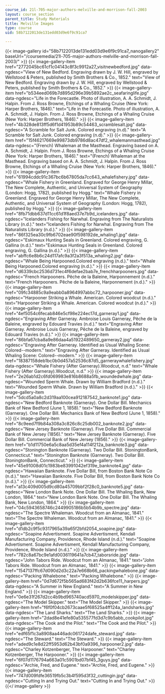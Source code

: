 ```yaml
---
course_id: 21l-705-major-authors-melville-and-morrison-fall-2003
layout: course_section
parent_title: Study Materials
title: Melville Images
type: course
uid: 58b7122013de131edd03d9e6f9c91ca7

---
```


{{< image-gallery id="58b7122013de131edd03d9e6f9c91ca7_nanogallery2" baseUrl="/coursemedia/21l-705-major-authors-melville-and-morrison-fall-2003/" >}}
{{< image-gallery-item href="2772045bc61cf1c04143c8f3c9912a27_visitnewbedford.jpg" data-ngdesc="View of New Bedford. Engraving drawn by J. W. Hill, engraved by Wellstood & Peters, published by Smith Brothers & Co., 1852." text="View of New Bedford. Engraving drawn by J. W. Hill, engraved by Wellstood & Peters, published by Smith Brothers & Co., 1852." >}}
{{< image-gallery-item href="b534eed069b7d895d296e39b5892ae2c_seafaringlife.jpg" data-ngdesc="Life in the Forecastle. Photo of illustration, A. A. Schmidt, J. Halpin. From J. Ross Browne, Etchings of a Whaling Cruise (New York: Harper Brothers, 1846)." text="Life in the Forecastle. Photo of illustration, A. A. Schmidt, J. Halpin. From J. Ross Browne, Etchings of a Whaling Cruise (New York: Harper Brothers, 1846)." >}}
{{< image-gallery-item href="4b328de813ff5d6f1d41953b89c54463_scramblesalt.jpg" data-ngdesc="A Scramble for Salt Junk. Colored engraving (n.d)." text="A Scramble for Salt Junk. Colored engraving (n.d)." >}}
{{< image-gallery-item href="15f46217669e99873db9786d8ac47df2_whalemanmasthead.jpg" data-ngdesc="(French) Whaleman at the Masthead. Engraving based on A. A. Schmidt, J. Halpin. From J. Ross Browne, Etchings of a Whaling Cruise (New York: Harper Brothers, 1846)." text="(French) Whaleman at the Masthead. Engraving based on A. A. Schmidt, J. Halpin. From J. Ross Browne, Etchings of a Whaling Cruise (New York: Harper Brothers, 1846)." >}}
{{< image-gallery-item href="61994cddc91c367bc6b67805da7cc643_whalefishery.jpg" data-ngdesc="Whale Fishery in Greenland. Engraved for George Henry Millar, The New Complete, Authentic, and Universal System of Geography (London: Hogg, 1782), published by Hogg." text="Whale Fishery in Greenland. Engraved for George Henry Millar, The New Complete, Authentic, and Universal System of Geography (London: Hogg, 1782), published by Hogg." >}}
{{< image-gallery-item href="8fb71dbb637d11cc61d1f8aed37e7b9d_icelanders.jpg" data-ngdesc="Icelanders Fishing for Narwhal. Engraving from The Naturalists Library (n.d.)." text="Icelanders Fishing for Narwhal. Engraving from The Naturalists Library (n.d.)." >}}
{{< image-gallery-item href="86f325ea30c9fb6702eae90f598192de_whaling1.jpg" data-ngdesc="Eskimaux Hunting Seals in Greenland. Colored engraving, G. Gallina (n.d.)." text="Eskimaux Hunting Seals in Greenland. Colored engraving, G. Gallina (n.d.)." >}}
{{< image-gallery-item href="abffc6e8b6c24d117afc9a3f2a3f513a_whaling2.jpg" data-ngdesc="Whale Being Harpooned.Colored engraving (n.d.)." text="Whale Being Harpooned.Colored engraving (n.d.)." >}}
{{< image-gallery-item href="d6339cbc2536d731ec4f6defae2bab7e_frenchharpooners.jpg" data-ngdesc="French Harpooners. Pêche de la Baleine, Harponnement (n.d.)." text="French Harpooners. Pêche de la Baleine, Harponnement (n.d.)." >}}
{{< image-gallery-item href="09fc34885c9a9eabb0a8964997abbc72_harpooner.jpg" data-ngdesc="Harpooner Striking a Whale. American. Colored woodcut (n.d.)." text="Harpooner Striking a Whale. American. Colored woodcut (n.d.)." >}}
{{< image-gallery-item href="4ef5054c6fecab846e5cf98e224ec17d_garneray1.jpg" data-ngdesc="Engraving After Garneray. Ambroise Louis Garneray, Pêche de la Baleine, engraved by Edouard Travies (n.d.)." text="Engraving After Garneray. Ambroise Louis Garneray, Pêche de la Baleine, engraved by Edouard Travies (n.d.)." >}}
{{< image-gallery-item href="86bfa67cba8a9e86daa4a51922489650_garneray2.jpg" data-ngdesc="Engraving After Garneray. Identified as Usual Whaling Scene: Colored--modern." text="Engraving After Garneray. Identified as Usual Whaling Scene: Colored--modern." >}}
{{< image-gallery-item href="18387158deb1bc0b0d457a52536c87d5_garneraywhalefishery.jpg" data-ngdesc="Whale Fishery (After Garneray).Woodcut, n.d." text="Whale Fishery (After Garneray).Woodcut, n.d." >}}
{{< image-gallery-item href="2e26ab1d2c6fd069983e816b8688a5fb_woundedwhale.jpg" data-ngdesc="Wounded Sperm Whale. Drawn by William Bradford (n.d.)." text="Wounded Sperm Whale. Drawn by William Bradford (n.d.)." >}}
{{< image-gallery-item href="5dcd5a0a8c2d319aa100cea912187542_banknote1.jpg" data-ngdesc="New Bedford Banknote (Garneray). One Dollar Bill. Mechanics Bank of New Bedford (June 1, 1858)." text="New Bedford Banknote (Garneray). One Dollar Bill. Mechanics Bank of New Bedford (June 1, 1858)." >}}
{{< image-gallery-item href="8c9eed7f9b84a308a3c826c8c25db002_banknote2.jpg" data-ngdesc="New Jersey Banknote (Garneray). Five Dollar Bill. Commercial Bank of New Jersey (1856)." text="New Jersey Banknote (Garneray). Five Dollar Bill. Commercial Bank of New Jersey (1856)." >}}
{{< image-gallery-item href="b1d11750e6a5c8aa5d35ef4a114f212a_banknote3.jpg" data-ngdesc="Stonington Banknote (Garneray). Two Dollar Bill. StoningtonBank, Connecticut." text="Stonington Banknote (Garneray). Two Dollar Bill. StoningtonBank, Connecticut." >}}
{{< image-gallery-item href="45e91008d01c1983be83991042ef319e_banknote4.jpg" data-ngdesc="Hawaiian Banknote. Five Dollar Bill, from Boston Bank Note Co (n.d.)." text="Hawaiian Banknote. Five Dollar Bill, from Boston Bank Note Co (n.d.)." >}}
{{< image-gallery-item href="a13c409d005d9cd80a45709bbf2f28c0_banknote5.jpg" data-ngdesc="New London Bank Note. One Dollar Bill. The Whaling Bank, New London, 1864." text="New London Bank Note. One Dollar Bill. The Whaling Bank, New London, 1864." >}}
{{< image-gallery-item href="04c5943658746c2449905186b5b54b9b_spectre.jpg" data-ngdesc="The Spectre Whaleman. Woodcut from an Almanac, 1841." text="The Spectre Whaleman. Woodcut from an Almanac, 1841." >}}
{{< image-gallery-item href="d1db2c9f5c9317965a39a65f2bfd2054_soapine.jpg" data-ngdesc="Soapine Advertisment. Soapine Advertisment, Kendall Manufacturing Company, Providence, Rhode Island (n.d.)." text="Soapine Advertisment. Soapine Advertisment, Kendall Manufacturing Company, Providence, Rhode Island (n.d.)." >}}
{{< image-gallery-item href="782c8a67bc9e1afd0036119641a7cb47_taborsride.jpg" data-ngdesc="John Tabors Ride. Woodcut from an Almanac, 1841." text="John Tabors Ride. Woodcut from an Almanac, 1841." >}}
{{< image-gallery-item href="1547137ffc67d090d2d3c22a7e668b66_packingwhalebone.jpg" data-ngdesc="Packing Whalebone." text="Packing Whalebone." >}}
{{< image-gallery-item href="0d7d672f5b565ad683f42d2b636fce11_harpers.jpg" data-ngdesc="A Summer in New England." text="A Summer in New England." >}}
{{< image-gallery-item href="0e6e31f267d2cc4b9bd965740acd5970_modelskipper.jpg" data-ngdesc="The Model Skipper." text="The Model Skipper." >}}
{{< image-gallery-item href="f6f0f04cb2673caae5f68525a4ff124a_landsharks.jpg" data-ngdesc="The Land Sharks." text="The Land Sharks." >}}
{{< image-gallery-item href="2dad8e41efe80a535577fd3d7c9b5abb_cookpilot.jpg" data-ngdesc="The Cook and the Pilot." text="The Cook and the Pilot." >}}
{{< image-gallery-item href="edf65f1c3a8908aa446adc061724dafe_steward.jpg" data-ngdesc="The Steward." text="The Steward." >}}
{{< image-gallery-item href="aded9c1e8d22ff5953d62b43bf0a9396_harpooner2.jpg" data-ngdesc="Charley Kotzenberger, The Harpooner." text="Charley Kotzenberger, The Harpooner." >}}
{{< image-gallery-item href="6f07d1176794a663a01c5901bd07bf45_3guys.jpg" data-ngdesc="Archie, Fred, and Eugene." text="Archie, Fred, and Eugene." >}}
{{< image-gallery-item href="747d009fdfe36519fb5c3b4f595d3f32_cuttingin.jpg" data-ngdesc="Cutting In and Trying Out." text="Cutting In and Trying Out." >}}
{{</ image-gallery >}}